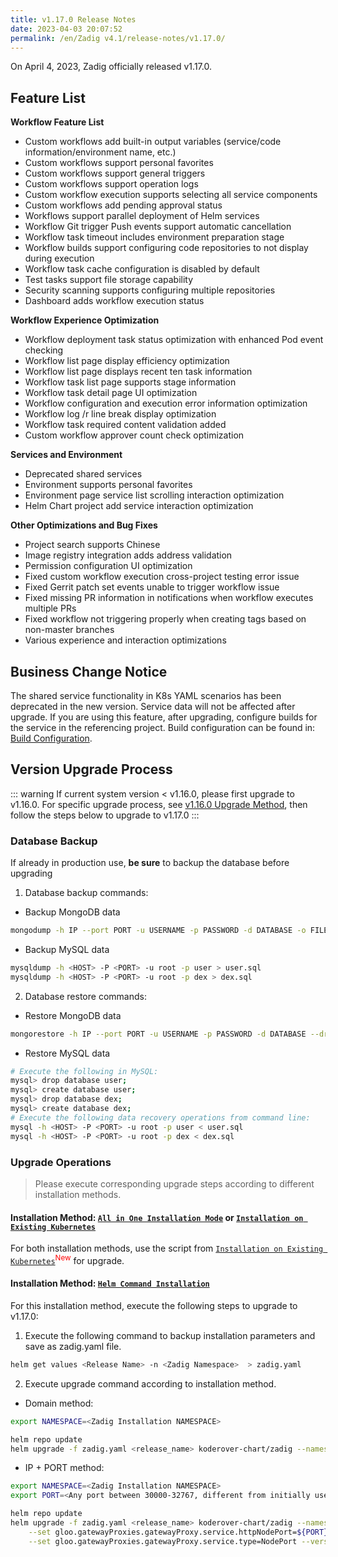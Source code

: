 ```yaml
---
title: v1.17.0 Release Notes
date: 2023-04-03 20:07:52
permalink: /en/Zadig v4.1/release-notes/v1.17.0/
---
```


On April 4, 2023, Zadig officially released v1.17.0.

## Feature List

**Workflow Feature List**
- Custom workflows add built-in output variables (service/code information/environment name, etc.)
- Custom workflows support personal favorites
- Custom workflows support general triggers
- Custom workflows support operation logs
- Custom workflow execution supports selecting all service components
- Custom workflows add pending approval status
- Workflows support parallel deployment of Helm services
- Workflow Git trigger Push events support automatic cancellation
- Workflow task timeout includes environment preparation stage
- Workflow builds support configuring code repositories to not display during execution
- Workflow task cache configuration is disabled by default
- Test tasks support file storage capability
- Security scanning supports configuring multiple repositories
- Dashboard adds workflow execution status

**Workflow Experience Optimization**
- Workflow deployment task status optimization with enhanced Pod event checking
- Workflow list page display efficiency optimization
- Workflow list page displays recent ten task information
- Workflow task list page supports stage information
- Workflow task detail page UI optimization
- Workflow configuration and execution error information optimization
- Workflow log /r line break display optimization
- Workflow task required content validation added
- Custom workflow approver count check optimization

**Services and Environment**
- Deprecated shared services
- Environment supports personal favorites
- Environment page service list scrolling interaction optimization
- Helm Chart project add service interaction optimization

**Other Optimizations and Bug Fixes**
- Project search supports Chinese
- Image registry integration adds address validation
- Permission configuration UI optimization
- Fixed custom workflow execution cross-project testing error issue
- Fixed Gerrit patch set events unable to trigger workflow issue
- Fixed missing PR information in notifications when workflow executes multiple PRs
- Fixed workflow not triggering properly when creating tags based on non-master branches
- Various experience and interaction optimizations

## Business Change Notice

The shared service functionality in K8s YAML scenarios has been deprecated in the new version. Service data will not be affected after upgrade. If you are using this feature, after upgrading, configure builds for the service in the referencing project. Build configuration can be found in: [Build Configuration](/Zadig%20v2.2.0/project/build/#构建).

## Version Upgrade Process
::: warning
If current system version < v1.16.0, please first upgrade to v1.16.0. For specific upgrade process, see [v1.16.0 Upgrade Method](/Zadig%20v2.2.0/release-notes/v1.16.0/#版本升级过程), then follow the steps below to upgrade to v1.17.0
:::

### Database Backup
If already in production use, **be sure** to backup the database before upgrading
1. Database backup commands:
- Backup MongoDB data
```bash
mongodump -h IP --port PORT -u USERNAME -p PASSWORD -d DATABASE -o FILE_PATH
```
- Backup MySQL data
```bash
mysqldump -h <HOST> -P <PORT> -u root -p user > user.sql
mysqldump -h <HOST> -P <PORT> -u root -p dex > dex.sql
```
2. Database restore commands:
- Restore MongoDB data
```bash
mongorestore -h IP --port PORT -u USERNAME -p PASSWORD -d DATABASE --drop FILE_PATH
```
- Restore MySQL data
```bash
# Execute the following in MySQL:
mysql> drop database user;
mysql> create database user;
mysql> drop database dex;
mysql> create database dex;
# Execute the following data recovery operations from command line:
mysql -h <HOST> -P <PORT> -u root -p user < user.sql
mysql -h <HOST> -P <PORT> -u root -p dex < dex.sql
```

### Upgrade Operations

> Please execute corresponding upgrade steps according to different installation methods.

#### Installation Method: [`All in One Installation Mode`](/Zadig%20v2.2.0/install/all-in-one/) or [`Installation on Existing Kubernetes`](/Zadig%20v2.2.0/install/install-on-k8s/)

For both installation methods, use the script from [`Installation on Existing Kubernetes`](/Zadig%20v2.2.0/install/install-on-k8s/)<sup style='color: red'>New</sup> for upgrade.

#### Installation Method: [`Helm Command Installation`](/Zadig%20v2.2.0/install/helm-deploy/)
For this installation method, execute the following steps to upgrade to v1.17.0:

1. Execute the following command to backup installation parameters and save as zadig.yaml file.

```bash
helm get values <Release Name> -n <Zadig Namespace>  > zadig.yaml
```

2. Execute upgrade command according to installation method.

- Domain method:

```bash
export NAMESPACE=<Zadig Installation NAMESPACE>

helm repo update
helm upgrade -f zadig.yaml <release_name> koderover-chart/zadig --namespace ${NAMESPACE} --version=1.17.0
```

- IP + PORT method:

```bash
export NAMESPACE=<Zadig Installation NAMESPACE>
export PORT=<Any port between 30000-32767, different from initially used port>

helm repo update
helm upgrade -f zadig.yaml <release_name> koderover-chart/zadig --namespace ${NAMESPACE} \
    --set gloo.gatewayProxies.gatewayProxy.service.httpNodePort=${PORT} \
    --set gloo.gatewayProxies.gatewayProxy.service.type=NodePort --version=1.17.0
```

